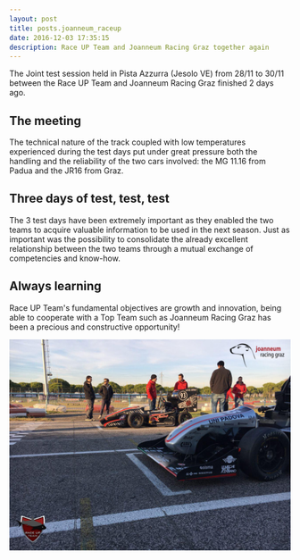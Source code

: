 ```yaml
---
layout: post
title: posts.joanneum_raceup
date: 2016-12-03 17:35:15
description: Race UP Team and Joanneum Racing Graz together again
---
```


The Joint test session held in Pista Azzurra (Jesolo VE) from 28/11 to 30/11 between the Race UP Team and Joanneum Racing Graz finished 2 days ago.

## The meeting
The technical nature of the track coupled with low temperatures experienced during the test days put under great pressure both the handling and the reliability of the two cars involved: the MG 11.16 from Padua and the JR16 from Graz.

## Three days of test, test, test
The 3 test days have been extremely important as they enabled the two teams to acquire valuable information to be used in the next season. Just as important was the possibility to consolidate the already excellent relationship between the two teams through a mutual exchange of competencies and know-how.

## Always learning
Race UP Team's fundamental objectives are growth and innovation, being able to cooperate with a Top Team such as Joanneum Racing Graz has been a precious and constructive opportunity!

<a class="image featured"><img src="/images/posts/2016/12/03/image.png" /></a>